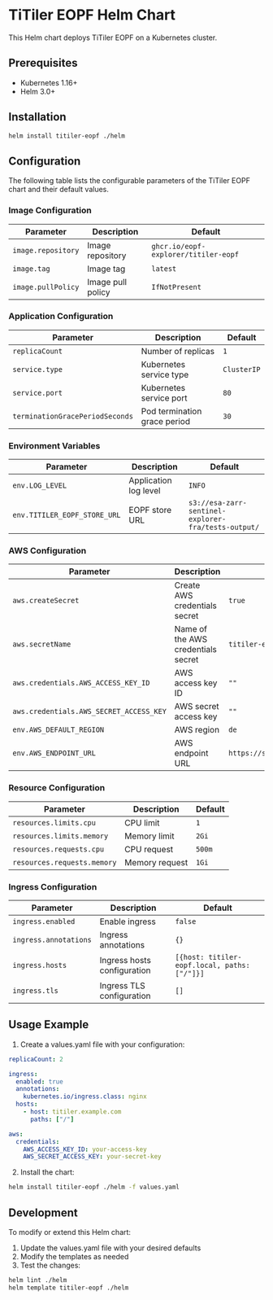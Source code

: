 # TiTiler EOPF Helm Chart

This Helm chart deploys TiTiler EOPF on a Kubernetes cluster.

## Prerequisites

- Kubernetes 1.16+
- Helm 3.0+

## Installation

```bash
helm install titiler-eopf ./helm
```

## Configuration

The following table lists the configurable parameters of the TiTiler EOPF chart and their default values.

### Image Configuration

| Parameter | Description | Default |
|-----------|-------------|---------|
| `image.repository` | Image repository | `ghcr.io/eopf-explorer/titiler-eopf` |
| `image.tag` | Image tag | `latest` |
| `image.pullPolicy` | Image pull policy | `IfNotPresent` |

### Application Configuration

| Parameter | Description | Default |
|-----------|-------------|---------|
| `replicaCount` | Number of replicas | `1` |
| `service.type` | Kubernetes service type | `ClusterIP` |
| `service.port` | Kubernetes service port | `80` |
| `terminationGracePeriodSeconds` | Pod termination grace period | `30` |

### Environment Variables

| Parameter | Description | Default |
|-----------|-------------|---------|
| `env.LOG_LEVEL` | Application log level | `INFO` |
| `env.TITILER_EOPF_STORE_URL` | EOPF store URL | `s3://esa-zarr-sentinel-explorer-fra/tests-output/` |

### AWS Configuration

| Parameter | Description | Default |
|-----------|-------------|---------|
| `aws.createSecret` | Create AWS credentials secret | `true` |
| `aws.secretName` | Name of the AWS credentials secret | `titiler-eopf-secret` |
| `aws.credentials.AWS_ACCESS_KEY_ID` | AWS access key ID | `""` |
| `aws.credentials.AWS_SECRET_ACCESS_KEY` | AWS secret access key | `""` |
| `env.AWS_DEFAULT_REGION` | AWS region | `de` |
| `env.AWS_ENDPOINT_URL` | AWS endpoint URL | `https://s3.de.io.cloud.ovh.net/` |

### Resource Configuration

| Parameter | Description | Default |
|-----------|-------------|---------|
| `resources.limits.cpu` | CPU limit | `1` |
| `resources.limits.memory` | Memory limit | `2Gi` |
| `resources.requests.cpu` | CPU request | `500m` |
| `resources.requests.memory` | Memory request | `1Gi` |

### Ingress Configuration

| Parameter | Description | Default |
|-----------|-------------|---------|
| `ingress.enabled` | Enable ingress | `false` |
| `ingress.annotations` | Ingress annotations | `{}` |
| `ingress.hosts` | Ingress hosts configuration | `[{host: titiler-eopf.local, paths: ["/"]}]` |
| `ingress.tls` | Ingress TLS configuration | `[]` |

## Usage Example

1. Create a values.yaml file with your configuration:

```yaml
replicaCount: 2

ingress:
  enabled: true
  annotations:
    kubernetes.io/ingress.class: nginx
  hosts:
    - host: titiler.example.com
      paths: ["/"]

aws:
  credentials:
    AWS_ACCESS_KEY_ID: your-access-key
    AWS_SECRET_ACCESS_KEY: your-secret-key
```

2. Install the chart:

```bash
helm install titiler-eopf ./helm -f values.yaml
```

## Development

To modify or extend this Helm chart:

1. Update the values.yaml file with your desired defaults
2. Modify the templates as needed
3. Test the changes:

```bash
helm lint ./helm
helm template titiler-eopf ./helm
